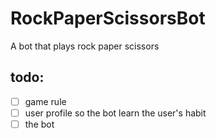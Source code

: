 # RockPaperScissorsBot
A bot that plays rock paper scissors

## todo:
- [ ] game rule
- [ ] user profile so the bot learn the user's habit
- [ ] the bot
